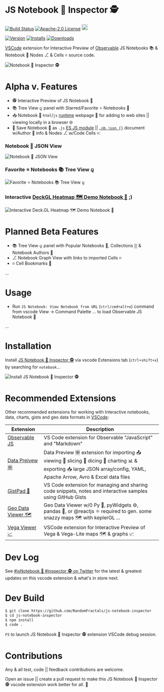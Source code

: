 # JS Notebook 📓 Inspector 🕵️

[![Build Status](https://travis-ci.org/HoangNguyen17193/vscode-simple-rest-client.svg?branch=master)](https://travis-ci.com/RandomFractals/js-notebook-inspector)
[![Apache-2.0 License](https://img.shields.io/badge/license-Apache2-orange.svg?color=green)](http://opensource.org/licenses/Apache-2.0)
<a href='https://ko-fi.com/dataPixy' target='_blank' title='support: https://ko-fi.com/dataPixy'>
  <img height='24' style='border:0px;height:20px;' src='https://az743702.vo.msecnd.net/cdn/kofi3.png?v=2' alt='https://ko-fi.com/dataPixy' /></a>

[![Version](https://vsmarketplacebadge.apphb.com/version/RandomFractalsInc.js-notebook-inspector.svg?color=orange&style=?style=for-the-badge&logo=visual-studio-code)](https://marketplace.visualstudio.com/items?itemName=RandomFractalsInc.js-notebook-inspector)
[![Installs](https://vsmarketplacebadge.apphb.com/installs/RandomFractalsInc.js-notebook-inspector.svg?color=orange)](https://marketplace.visualstudio.com/items?itemName=RandomFractalsInc.js-notebook-inspector)
[![Downloads](https://vsmarketplacebadge.apphb.com/downloads/RandomFractalsInc.js-notebook-inspector.svg?color=orange)](https://marketplace.visualstudio.com/items?itemName=RandomFractalsInc.js-notebook-inspector)

[VSCode](https://code.visualstudio.com/) extension for Interactive Preview of [Observable](https://observablehq.com/explore) JS Notebooks 📚 & Notebook 📓 Nodes ⎇ & Cells ⌗ source code.

![Notebook 📓 Inspector 🕵️](https://github.com/RandomFractals/js-notebook-inspector/blob/master/images/js-notebook-inspector.png?raw=true 
 "JS Notebook 📓 Inspector 🕵️")

# Alpha v. Features

- 🕵️ Interactive Preview of JS Notebook 📓
- 📚 Tree View ⚼ panel with Starred/Favorite ⭐ Notebooks 📓
- 📥 Notebook 📓 `html`/`js` [runtime](https://github.com/observablehq/runtime) webpage 📰
for adding to web sites || viewing locally in a browser 🌐
- 💾 Save Notebook 📓 as `.js` [ES JS module](https://hacks.mozilla.org/2018/03/es-modules-a-cartoon-deep-dive/) || [`.nb.json {}`](https://github.com/RandomFractals/js-notebook-inspector/blob/master/notebooks/intro/hello-world.nb.json) document w/Author 👨 info & Nodes ⎇ w/Code Cells ⌗:

### Notebook 📓 JSON View

![Notebook 📓 JSON View](https://github.com/RandomFractals/js-notebook-inspector/blob/master/images/js-notebook-json.png?raw=true 
 "Notebook 📓 JSON View")

### Favorite ⭐ Notebooks 📚 Tree View ⚼

![Favorite ⭐ Notebooks 📚 Tree View ⚼](https://github.com/RandomFractals/js-notebook-inspector/blob/master/images/js-notebook-favorite-tree-view.png?raw=true 
 "Notebook 📓 JSON View")

### Interactive [DeckGL Heatmap 🗺️ Demo Notebook 📓](https://github.com/RandomFractals/js-notebook-inspector/tree/master/notebooks/deck.gl) ;)

![Interactive Deck.GL Heatmap 🗺️ Demo Notebook 📓](https://github.com/RandomFractals/js-notebook-inspector/blob/master/images/js-notebook-deckgl-heatmap.png?raw=true 
 "Interactive Deck.GL Heatmap 🗺️ Demo Notebook 📓 View")

# Planned Beta Features

- 📚 Tree View ⚼ panel with Popular Notebooks 📓, Collections ▒ & Notebook Authors 👨
- ⎇ Notebook Graph View with links to imported Cells ⌗
- ⌗ Cell Bookmarks 🔖

...

# Usage

- Run `JS Notebook: View Notebook from URL` (`ctrl/cmd+alt+o`) command from vscode View -> Command Palette ... to load Observable JS Notebook 📓

...

# Installation

Install [JS Notebook 📓 Inspector 🕵️](https://marketplace.visualstudio.com/items?itemName=RandomFractalsInc.js-notebook-inspector) via vscode Extensions tab (`ctrl+shift+x`) by searching for `notebook`...

![Install JS Notebook 📓 Inspector 🕵️](https://github.com/RandomFractals/js-notebook-inspector/blob/master/images/js-notebook-inspector-info.png?raw=true 
 "Install JS Notebook 📓 Inspector 🕵️")

# Recommended Extensions

Other recommended extensions for working with Interactive notebooks, data, charts, gists and geo data formats in [VSCode](https://code.visualstudio.com/):

| Extension | Description |
| --- | --- |
| [Observable JS](https://marketplace.visualstudio.com/items?itemName=GordonSmith.observable-js)| VS Code extension for Observable "JavaScript" and "Markdown" |
| [Data Preivew 🈸](https://marketplace.visualstudio.com/items?itemName=RandomFractalsInc.vscode-data-preview) | Data Preview 🈸 extension for importing 📤 viewing 🔎 slicing 🔪 dicing 🎲 charting 📊 & exporting 📥 large JSON array/config, YAML, Apache Arrow, Avro & Excel data files |
| [GistPad 📘](https://marketplace.visualstudio.com/items?itemName=vsls-contrib.gistfs) | VS Code extension for managing and sharing code snippets, notes and interactive samples using GitHub Gists |
| [Geo Data Viewer 🗺️](https://marketplace.visualstudio.com/items?itemName=RandomFractalsInc.geo-data-viewer) | Geo Data Viewer w/0 Py 🐍, pyWidgets ⚙️, pandas 🐼, or @reactjs ⚛️ required to gen. some snazzy maps 🗺️ with keplerGL ... |
| [Vega Viewer 📈](https://marketplace.visualstudio.com/items?itemName=RandomFractalsInc.vscode-vega-viewer) | VSCode extension for Interactive Preview of Vega & Vega-Lite maps 🗺️ & graphs 📈 |

# Dev Log

See [#jsNotebook 📓 #inspector 🕵️ on Twitter](https://twitter.com/search?q=%23jsNotebook%20%23inspector&src=typed_query&f=live) for the latest & greatest updates on this vscode extension & what's in store next.

# Dev Build

```bash
$ git clone https://github.com/RandomFractals/js-notebook-inspector
$ cd js-notebook-inspector
$ npm install
$ code .
```
`F5` to launch JS Notebook 📓 Inspector 🕵️ extension VSCode debug session.

# Contributions

Any & all test, code || feedback contributions are welcome. 

Open an issue || create a pull request to make this JS Notebook 📓 Inspector 🕵️ vscode extension work better for all. 🤗